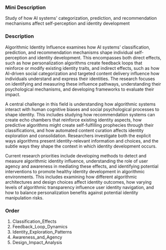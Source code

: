 ### Mini Description

Study of how AI systems' categorization, prediction, and recommendation mechanisms affect self-perception and identity development

### Description

Algorithmic Identity Influence examines how AI systems' classification, prediction, and recommendation mechanisms shape individual self-perception and identity development. This encompasses both direct effects, such as how personalization algorithms create feedback loops that reinforce or modify existing identity traits, and indirect effects, such as how AI-driven social categorization and targeted content delivery influence how individuals understand and express their identities. The research focuses on identifying and measuring these influence pathways, understanding their psychological mechanisms, and developing frameworks to evaluate their impact.

A central challenge in this field is understanding how algorithmic systems interact with human cognitive biases and social psychological processes to shape identity. This includes studying how recommendation systems can create echo chambers that reinforce existing identity aspects, how predictive algorithms might create self-fulfilling prophecies through their classifications, and how automated content curation affects identity exploration and consolidation. Researchers investigate both the explicit ways algorithms present identity-relevant information and choices, and the subtle ways they shape the context in which identity development occurs.

Current research priorities include developing methods to detect and measure algorithmic identity influence, understanding the role of user agency and awareness in mediating these effects, and identifying potential interventions to promote healthy identity development in algorithmic environments. This includes examining how different algorithmic architectures and design choices affect identity outcomes, how varying levels of algorithmic transparency influence user identity navigation, and how to balance personalization benefits against potential identity manipulation risks.

### Order

1. Classification_Effects
2. Feedback_Loop_Dynamics
3. Identity_Exploration_Patterns
4. Awareness_and_Agency
5. Design_Impact_Analysis
